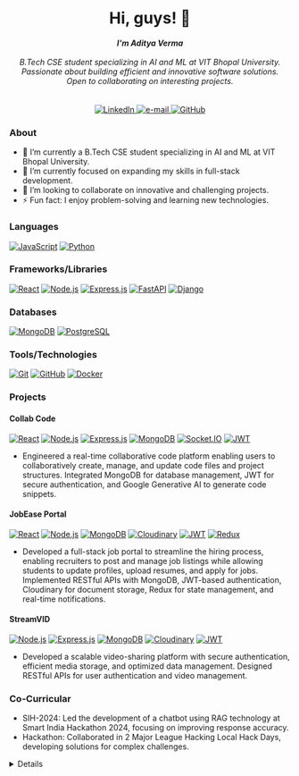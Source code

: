 <h1 align="center">Hi, guys! 👋</h1>

<p align="center">
  <i>
    <b>I'm Aditya Verma</b><br><br>
    B.Tech CSE student specializing in AI and ML at VIT Bhopal University.<br>
    Passionate about building efficient and innovative software solutions.<br>
    Open to collaborating on interesting projects.<br><br>
  </i><br>
  <a href="https://www.linkedin.com/in/22aditya-verma">
    <img src="https://img.shields.io/badge/linkedin-%230077B5.svg?style=for-the-badge&logo=linkedin&logoColor=white" alt="LinkedIn">
  </a>
  <a href="mailto:adiiiverma.2003@gmail.com">
    <img src="https://img.shields.io/badge/Gmail-D14836?style=for-the-badge&logo=gmail&logoColor=white" alt="e-mail">
  </a>
  <a href="https://github.com/1av22">
    <img src="https://img.shields.io/badge/GitHub-181717.svg?style=for-the-badge&logo=github&logoColor=white" alt="GitHub">
  </a>
</p>

### About

- 🔭 I’m currently a B.Tech CSE student specializing in AI and ML at VIT Bhopal University.
- 🌱 I’m currently focused on expanding my skills in full-stack development.
- 👯 I’m looking to collaborate on innovative and challenging projects.
- ⚡ Fun fact: I enjoy problem-solving and learning new technologies.

### Languages

[![JavaScript](https://img.shields.io/badge/javascript-black?style=for-the-badge&logo=javascript)](https://developer.mozilla.org/en-US/docs/Web/JavaScript)
[![Python](https://img.shields.io/badge/python-black?style=for-the-badge&logo=python)](https://www.python.org/)

### Frameworks/Libraries

[![React](https://img.shields.io/badge/react-%2320232a.svg?style=for-the-badge&logo=react&logoColor=%2361DAFB)](https://react.dev/)
[![Node.js](https://img.shields.io/badge/node.js-6DA55F?style=for-the-badge&logo=node.js&logoColor=white)](https://nodejs.org/)
[![Express.js](https://img.shields.io/badge/express.js-%23404d59.svg?style=for-the-badge&logo=express&logoColor=%2361DAFB)](https://expressjs.com/)
[![FastAPI](https://img.shields.io/badge/FastAPI-005580?style=for-the-badge&logo=FastAPI&logoColor=white)](https://fastapi.tiangolo.com/)
[![Django](https://img.shields.io/badge/django-black?style=for-the-badge&logo=django)](https://www.djangoproject.com/)

### Databases

[![MongoDB](https://img.shields.io/badge/MongoDB-%234EA94B.svg?style=for-the-badge&logo=mongodb&logoColor=white)](https://www.mongodb.com/)
[![PostgreSQL](https://img.shields.io/badge/postgresql-%23316192.svg?style=for-the-badge&logo=postgresql&logoColor=white)](https://www.postgresql.org/)

### Tools/Technologies

[![Git](https://img.shields.io/badge/git-%23F05033.svg?style=for-the-badge&logo=git&logoColor=white)](https://git-scm.com/)
[![GitHub](https://img.shields.io/badge/github-black?style=for-the-badge&logo=github&logoColor=white)](https://github.com/)
[![Docker](https://img.shields.io/badge/docker-black?style=for-the-badge&logo=docker&logoColor=white)](https://www.docker.com/)

### Projects

#### Collab Code

[![React](https://img.shields.io/badge/react-%2320232a.svg?style=for-the-badge&logo=react&logoColor=%2361DAFB)](https://react.dev/)
[![Node.js](https://img.shields.io/badge/node.js-6DA55F?style=for-the-badge&logo=node.js&logoColor=white)](https://nodejs.org/)
[![Express.js](https://img.shields.io/badge/express.js-%23404d59.svg?style=for-the-badge&logo=express&logoColor=%2361DAFB)](https://expressjs.com/)
[![MongoDB](https://img.shields.io/badge/MongoDB-%234EA94B.svg?style=for-the-badge&logo=mongodb&logoColor=white)](https://www.mongodb.com/)
[![Socket.IO](https://img.shields.io/badge/Socket.IO-black?style=for-the-badge&logo=socket.io&logoColor=white)](https://socket.io/)
[![JWT](https://img.shields.io/badge/JWT-black?style=for-the-badge&logo=JSON%20web%20tokens&logoColor=white)](https://jwt.io/)

- Engineered a real-time collaborative code platform enabling users to collaboratively create, manage, and update code files and project structures. Integrated MongoDB for database management, JWT for secure authentication, and Google Generative AI to generate code snippets.

#### JobEase Portal

[![React](https://img.shields.io/badge/react-%2320232a.svg?style=for-the-badge&logo=react&logoColor=%2361DAFB)](https://react.dev/)
[![Node.js](https://img.shields.io/badge/node.js-6DA55F?style=for-the-badge&logo=node.js&logoColor=white)](https://nodejs.org/)
[![MongoDB](https://img.shields.io/badge/MongoDB-%234EA94B.svg?style=for-the-badge&logo=mongodb&logoColor=white)](https://www.mongodb.com/)
[![Cloudinary](https://img.shields.io/badge/Cloudinary-black?style=for-the-badge&logo=cloudinary&logoColor=white)](https://cloudinary.com/)
[![JWT](https://img.shields.io/badge/JWT-black?style=for-the-badge&logo=JSON%20web%20tokens&logoColor=white)](https://jwt.io/)
[![Redux](https://img.shields.io/badge/redux-black?style=for-the-badge&logo=redux&logoColor=white)](https://redux.js.org/)

- Developed a full-stack job portal to streamline the hiring process, enabling recruiters to post and manage job listings while allowing students to update profiles, upload resumes, and apply for jobs. Implemented RESTful APIs with MongoDB, JWT-based authentication, Cloudinary for document storage, Redux for state management, and real-time notifications.

#### StreamVID

[![Node.js](https://img.shields.io/badge/node.js-6DA55F?style=for-the-badge&logo=node.js&logoColor=white)](https://nodejs.org/)
[![Express.js](https://img.shields.io/badge/express.js-%23404d59.svg?style=for-the-badge&logo=express&logoColor=%2361DAFB)](https://expressjs.com/)
[![MongoDB](https://img.shields.io/badge/MongoDB-%234EA94B.svg?style=for-the-badge&logo=mongodb&logoColor=white)](https://www.mongodb.com/)
[![Cloudinary](https://img.shields.io/badge/Cloudinary-black?style=for-the-badge&logo=cloudinary&logoColor=white)](https://cloudinary.com/)
[![JWT](https://img.shields.io/badge/JWT-black?style=for-the-badge&logo=JSON%20web%20tokens&logoColor=white)](https://jwt.io/)

- Developed a scalable video-sharing platform with secure authentication, efficient media storage, and optimized data management. Designed RESTful APIs for user authentication and video management.

### Co-Curricular

- SIH-2024: Led the development of a chatbot using RAG technology at Smart India Hackathon 2024, focusing on improving response accuracy.
- Hackathon: Collaborated in 2 Major League Hacking Local Hack Days, developing solutions for complex challenges.

<details>

<p align="center">
    <img src="https://github-readme-stats.vercel.app/api?username=1av22&show_icons=true&theme=algolia&hide_border=true&hide=issues" alt="GitHub Stats" />
</p>

<p align="center">
    <img src="https://github-readme-streak-stats.herokuapp.com/?user=1av22&theme=algolia&hide_border=true" alt="GitHub Streak" />
</p>

<p align="center">
    <img src="https://github-readme-stats.vercel.app/api/top-langs/?username=1av22&layout=compact&langs_count=8&theme=algolia&hide_border=true" alt="Top Languages" />
</p>

</details>
